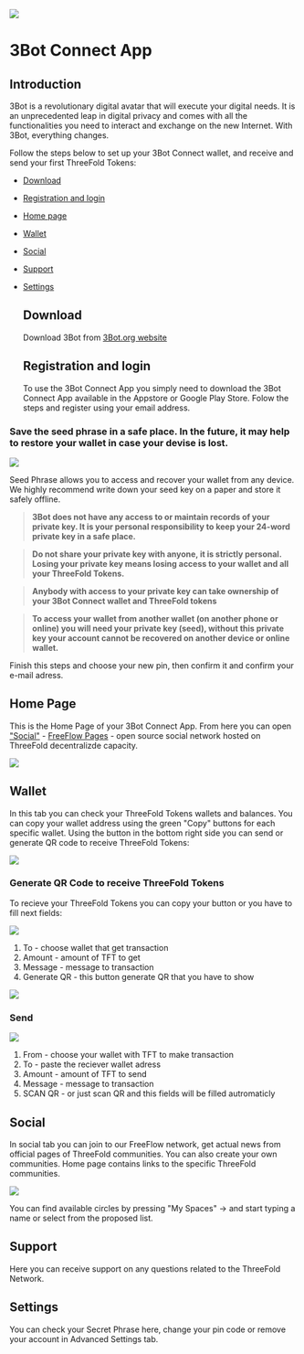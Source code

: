 
![](img/3bot.png)


# 3Bot Connect App

## Introduction

3Bot is a revolutionary digital avatar that will execute your digital needs. It is an unprecedented leap in digital privacy and comes with all the functionalities you need to interact and exchange on the new Internet. With 3Bot, everything changes.

Follow the steps below to set up your 3Bot Connect wallet, and receive and send your first ThreeFold Tokens:

- [Download](#download)
- [Registration and login](#st-1)
- [Home page](#hp)
- [Wallet](#wallet)
- [Social](#social)
- [Support](#support)
- [Settings](#settings)

  <a id='download'></a>
  ## Download
  Download 3Bot from [3Bot.org website](https://3bot.org/3bot.html)
  
  <a id='st-1'></a>
  ## Registration and login
  
  To use the 3Bot Connect App you simply need to download the 3Bot Connect App available in the Appstore or Google Play Store. Folow the steps and register using your email address.
 ### Save the seed phrase in a safe place. In the future, it may help to restore your wallet in case your devise is lost.

![](img/3Bot_Seed_Phrase.jpg)

Seed Phrase allows you to access and recover your wallet from any device. 
We highly recommend write down your seed key on a paper and store it safely offline.

> **3Bot does not have any access to or maintain records of your private key. It is your personal responsibility to keep your 24-word private key in a safe place.**

> **Do not share your private key with anyone, it is strictly personal. Losing your private key means losing access to your wallet and all your ThreeFold Tokens.**

> **Anybody with access to your private key can take ownership of your 3Bot Connect wallet and ThreeFold tokens**

> **To access your wallet from another wallet (on another phone or online) you will need your private key (seed), without this private key your account cannot be recovered on another device or online wallet.**

Finish this steps and choose your new pin, then confirm it and confirm your e-mail adress.

## Home Page

<a id='hp'></a>

This is the Home Page of your 3Bot Connect App. From here you can open ["Social"](#social) - [FreeFlow Pages](https://freeflowpages.com/) - open source social network hosted on ThreeFold decentralizde capacity. 

![](img/3Bot_Home_Page.jpg)

## Wallet

<a id='wallet'></a>

In this tab you can check your ThreeFold Tokens wallets and balances. You can copy your wallet address using the green "Copy" buttons for each specific wallet. Using the button in the bottom right side you can send or generate QR code to receive ThreeFold Tokens:

![](img/3But_wallet_1.jpg)

### Generate QR Code to receive ThreeFold Tokens

To recieve your ThreeFold Tokens you can copy your button or you have to fill next fields:

![](img/3But_wallet_2.jpg)

1) To - choose wallet that get transaction
2) Amount - amount of TFT to get
3) Message - message to transaction
4) Generate QR - this button generate QR that you have to show

![](img/3But_wallet_3.jpg)

### Send

![](img/3But_wallet_4.jpg)

1) From - choose your wallet with TFT to make transaction
2) To - paste the reciever wallet adress
3) Amount - amount of TFT to send
4) Message - message to transaction
5) SCAN QR - or just scan QR and this fields will be filled autromaticly

## Social

<a id='social'></a>
  
In social tab you can join to our FreeFlow network, get actual news from official pages of ThreeFold communities. You can also create your own communities. Home page contains links to the specific ThreeFold communities. 
  
![](img/3But_social.jpg)

You can find available circles by pressing "My Spaces" -> and start typing a name or select from the proposed list.

## Support

<a id='support'></a>

Here you can receive support on any questions related to the ThreeFold Network.

## Settings

<a id='settings'></a>
  
You can check your Secret Phrase here, change your pin code or remove your account in Advanced Settings tab.
